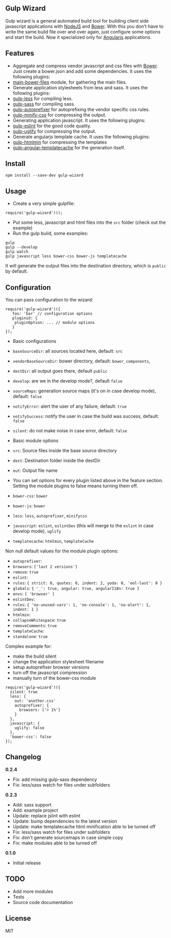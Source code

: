 ## Gulp Wizard

Gulp wizard is a general automated build tool for building client side javascript applications with [NodeJS](https://nodejs.org/) and [Bower](http://bower.io/).
With this you don't have to write the same build file over and over again, just configure some options and start the build.
Now it specialized only for [Angularjs](https://angularjs.org/) applications.

## Features

* Aggregate and compress vendor javascript and css files with [Bower](http://bower.io/). Just create a bower.json and add some dependencies. It uses the following plugins:
 * [main-bower-files](https://github.com/ck86/main-bower-files) module, for gathering the main files.
* Generate application stylesheets from less and sass. It uses the following plugins:
 * [gulp-less](https://github.com/plus3network/gulp-less) for compiling less.
 * [gulp-sass](https://github.com/dlmanning/gulp-sass) for compiling sass.
 * [gulp-autoprefixer](https://github.com/sindresorhus/gulp-autoprefixer) for autoprefixing the vendor specific css rules.
 * [gulp-minify-css](https://github.com/jonathanepollack/gulp-minify-css) for compressing the output.
* Generating application javascript. It uses the following plugins:
 * [gulp-eslint](https://github.com/adametry/gulp-eslint) for the good code quality.
 * [gulp-uglify](https://github.com/terinjokes/gulp-uglify) for compressing the output.
* Generate angularjs template cache. It uses the following plugins:
 * [gulp-htmlmin](https://github.com/jonschlinkert/gulp-htmlmin) for compressing the templates
 * [gulp-angular-templatecache](https://github.com/miickel/gulp-angular-templatecache) for the generation itself.

## Install

```
npm install --save-dev gulp-wizard
```

## Usage

* Create a very simple gulpfile:
 ```
 require('gulp-wizard')();
 ```

* Put some less, javascript and html files into the `src` folder (check out the example)
* Run the gulp build, some examples:
 
```
gulp
gulp --develop
gulp watch
gulp javascript less bower-css bower-js templatecache
```

It will generate the output files into the destination directory, which is `public` by default.


## Configuration

You can pass configuration to the wizard:

```
require('gulp-wizard')({
   foo: 'bar' // configuration options
   pluginid: {
   	pluginOption: ... // module options
   }
});
```

* Basic configurations
 * `baseSourceDir`: all sources located here, default: `src`
 * `vendorBaseSourceDir`: bower directory, default: `bower_components`,
 * `destDir`: all output goes there, default `public`
 * `develop`: are we in the develop mode?, default `false`
 * `sourceMaps`: generation source maps (it's on in case develop mode), default: `false`
 * `notifyError`: alert the user of any failure, default: `true`
 * `notifySuccess`: notify the user in case the build was success, default: `false`
 * `silent`: do not make noise in case error, default: `false`

* Basic module options
 * `src`: Source files inside the base source directory
 * `dest`: Destination folder inside the destDir
 * `out`: Output file name

* You can set options for every plugin listed above in the feature section. Setting the module plugins to false means turning them off. 
 * `bower-css`: `bower`
 * `bower-js`: `bower`
 * `less`: `less`, `autoprefixer`, `minifycss`
 * `javascript`: `eslint`, `eslintDev` (this will merge to the `eslint` in case develop mode), `uglify`
 * `templatecache`: `htmlmin`, `templateCache`

Non null default values for the module plugin options:
* `autoprefixer`: 
 * `browsers`: `['last 2 versions']`
 * `remove`: `true`
* `eslint`:
 * `rules`: `{ strict: 0, quotes: 0, indent: 2, yoda: 0, 'eol-last': 0 }`
 * `globals`: `{ '_': true, angular: true, angularI18n: true }`
 * `envs`: `[ 'browser' ]`
* `eslintDev`:
 * `rules`: `{ 'no-unused-vars': 1, 'no-console': 1, 'no-alert': 1, indent: 1 }`
* `htmlmin`:
 * `collapseWhitespace`: `true`
 * `removeComments`: `true`
* `templateCache`:
 * `standalone`: `true`

Complex example for:
* make the build silent
* change the application stylesheet filename
* setup autoprefixer browser versions
* turn off the javascript compression
* manually turn of the bower-css module

```
require('gulp-wizard')({
  silent: true
  less: {
    out: 'another.css'
    autoprefixer: {
      browsers: ['> 1%']
    }
  },
  javascript: {
    uglify: false
  },
  'bower-css': false
});
```

## Changelog

__0.2.4__
- Fix: add missing gulp-sass dependency
- Fix: less/sass watch for files under subfolders

__0.2.3__
- Add: sass support
- Add: example project
- Update: replace jslint with eslint
- Update: bump dependencies to the latest version
- Update: make templatecache html minification able to be turned off
- Fix: less/sass watch for files under subfolders
- Fix: don't generate sourcemaps in case simple copy
- Fix: make modules able to be turned off

__0.1.0__ 
- Initial release

## TODO

- Add more modules
- Tests
- Source code documentation

## License

MIT
